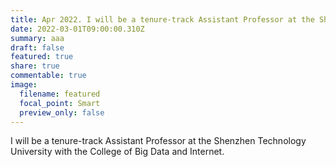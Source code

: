 ```yaml
---
title: Apr 2022. I will be a tenure-track Assistant Professor at the Shenzhen Technology University with the College of Big Data and Internet.
date: 2022-03-01T09:00:00.310Z
summary: aaa
draft: false
featured: true
share: true
commentable: true
image:
  filename: featured
  focal_point: Smart
  preview_only: false
---
```

I will be a tenure-track Assistant Professor at the Shenzhen Technology University with the College of Big Data and Internet.
